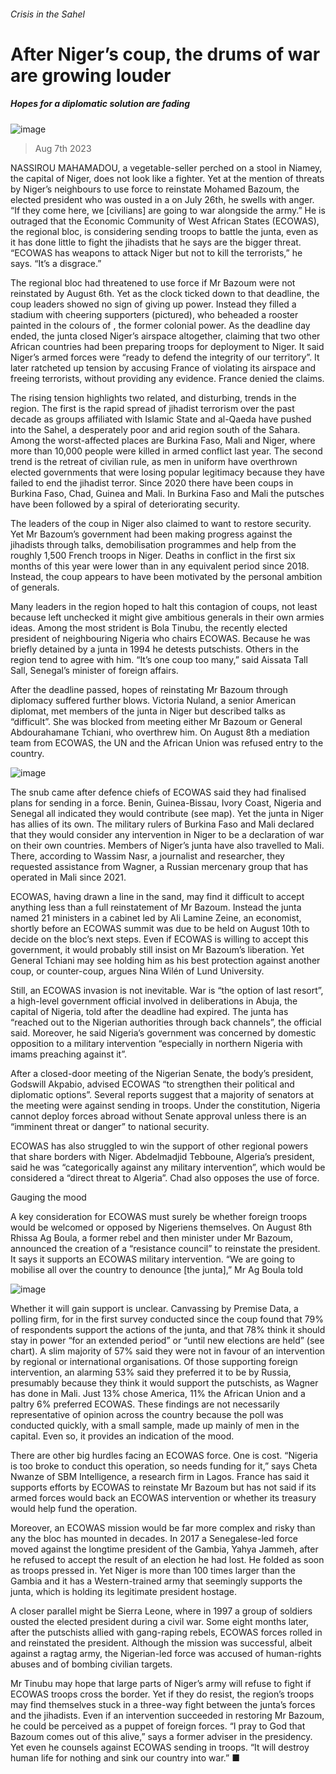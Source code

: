 ###### Crisis in the Sahel
# After Niger’s coup, the drums of war are growing louder 
##### Hopes for a diplomatic solution are fading 
![image](images/20230812_MAP002.jpg) 
> Aug 7th 2023 
NASSIROU MAHAMADOU, a vegetable-seller perched on a stool in Niamey, the capital of Niger, does not look like a fighter. Yet at the mention of threats by Niger’s neighbours to use force to reinstate Mohamed Bazoum, the elected president who was ousted in a  on July 26th, he swells with anger. “If they come here, we [civilians] are going to war alongside the army.” He is outraged that the Economic Community of West African States (ECOWAS), the regional bloc, is considering sending troops to battle the junta, even as it has done little to fight the jihadists that he says are the bigger threat. “ECOWAS has weapons to attack Niger but not to kill the terrorists,” he says. “It’s a disgrace.” 
The regional bloc had threatened to use force if Mr Bazoum were not reinstated by August 6th. Yet as the clock ticked down to that deadline, the coup leaders showed no sign of giving up power. Instead they filled a stadium with cheering supporters (pictured), who beheaded a rooster painted in the colours of , the former colonial power. As the deadline day ended, the junta closed Niger’s airspace altogether, claiming that two other African countries had been preparing troops for deployment to Niger. It said Niger’s armed forces were “ready to defend the integrity of our territory”. It later ratcheted up tension by accusing France of violating its airspace and freeing terrorists, without providing any evidence. France denied the claims. 
The rising tension highlights two related, and disturbing, trends in the region. The first is the rapid spread of jihadist terrorism over the past decade as groups affiliated with Islamic State and al-Qaeda have pushed into the Sahel, a desperately poor and arid region south of the Sahara. Among the worst-affected places are Burkina Faso, Mali and Niger, where more than 10,000 people were killed in armed conflict last year. The second trend is the retreat of civilian rule, as men in uniform have overthrown elected governments that were losing popular legitimacy because they have failed to end the jihadist terror. Since 2020 there have been coups in Burkina Faso, Chad, Guinea and Mali. In Burkina Faso and Mali the putsches have been followed by a spiral of deteriorating security. 
The leaders of the coup in Niger also claimed to want to restore security. Yet Mr Bazoum’s government had been making progress against the jihadists through talks, demobilisation programmes and help from the roughly 1,500 French troops in Niger. Deaths in conflict in the first six months of this year were lower than in any equivalent period since 2018. Instead, the coup appears to have been motivated by the personal ambition of generals.
Many leaders in the region hoped to halt this contagion of coups, not least because left unchecked it might give ambitious generals in their own armies ideas. Among the most strident is Bola Tinubu, the recently elected president of neighbouring Nigeria who chairs ECOWAS. Because he was briefly detained by a junta in 1994 he detests putschists. Others in the region tend to agree with him. “It’s one coup too many,” said Aissata Tall Sall, Senegal’s minister of foreign affairs.
After the deadline passed, hopes of reinstating Mr Bazoum through diplomacy suffered further blows. Victoria Nuland, a senior American diplomat, met members of the junta in Niger but described talks as “difficult”. She was blocked from meeting either Mr Bazoum or General Abdourahamane Tchiani, who overthrew him. On August 8th a mediation team from ECOWAS, the UN and the African Union was refused entry to the country.
![image](images/20230812_MAM953.png) 

The snub came after defence chiefs of ECOWAS said they had finalised plans for sending in a force. Benin, Guinea-Bissau, Ivory Coast, Nigeria and Senegal all indicated they would contribute (see map). Yet the junta in Niger has allies of its own. The military rulers of Burkina Faso and Mali declared that they would consider any intervention in Niger to be a declaration of war on their own countries. Members of Niger’s junta have also travelled to Mali. There, according to Wassim Nasr, a journalist and researcher, they requested assistance from Wagner, a Russian mercenary group that has operated in Mali since 2021.
ECOWAS, having drawn a line in the sand, may find it difficult to accept anything less than a full reinstatement of Mr Bazoum. Instead the junta named 21 ministers in a cabinet led by Ali Lamine Zeine, an economist, shortly before an ECOWAS summit was due to be held on August 10th to decide on the bloc’s next steps. Even if ECOWAS is willing to accept this government, it would probably still insist on Mr Bazoum’s liberation. Yet General Tchiani may see holding him as his best protection against another coup, or counter-coup, argues Nina Wilén of Lund University.
Still, an ECOWAS invasion is not inevitable. War is “the option of last resort”, a high-level government official involved in deliberations in Abuja, the capital of Nigeria, told  after the deadline had expired. The junta has “reached out to the Nigerian authorities through back channels”, the official said. Moreover, he said Nigeria’s government was concerned by domestic opposition to a military intervention “especially in northern Nigeria with imams preaching against it”. 
After a closed-door meeting of the Nigerian Senate, the body’s president, Godswill Akpabio, advised ECOWAS “to strengthen their political and diplomatic options”. Several reports suggest that a majority of senators at the meeting were against sending in troops. Under the constitution, Nigeria cannot deploy forces abroad without Senate approval unless there is an “imminent threat or danger” to national security. 
ECOWAS has also struggled to win the support of other regional powers that share borders with Niger. Abdelmadjid Tebboune, Algeria’s president, said he was “categorically against any military intervention”, which would be considered a “direct threat to Algeria”. Chad also opposes the use of force. 
Gauging the mood
A key consideration for ECOWAS must surely be whether foreign troops would be welcomed or opposed by Nigeriens themselves. On August 8th Rhissa Ag Boula, a former rebel and then minister under Mr Bazoum, announced the creation of a “resistance council” to reinstate the president. It says it supports an ECOWAS military intervention. “We are going to mobilise all over the country to denounce [the junta],” Mr Ag Boula told 
![image](images/20230812_MAC075.png) 

Whether it will gain support is unclear. Canvassing by Premise Data, a polling firm, for  in the first survey conducted since the coup found that 79% of respondents support the actions of the junta, and that 78% think it should stay in power “for an extended period” or “until new elections are held” (see chart). A slim majority of 57% said they were not in favour of an intervention by regional or international organisations. Of those supporting foreign intervention, an alarming 53% said they preferred it to be by Russia, presumably because they think it would support the putschists, as Wagner has done in Mali. Just 13% chose America, 11% the African Union and a paltry 6% preferred ECOWAS. These findings are not necessarily representative of opinion across the country because the poll was conducted quickly, with a small sample, made up mainly of men in the capital. Even so, it provides an indication of the mood.
There are other big hurdles facing an ECOWAS force. One is cost. “Nigeria is too broke to conduct this operation, so needs funding for it,” says Cheta Nwanze of SBM Intelligence, a research firm in Lagos. France has said it supports efforts by ECOWAS to reinstate Mr Bazoum but has not said if its armed forces would back an ECOWAS intervention or whether its treasury would help fund the operation. 
Moreover, an ECOWAS mission would be far more complex and risky than any the bloc has mounted in decades. In 2017 a Senegalese-led force moved against the longtime president of the Gambia, Yahya Jammeh, after he refused to accept the result of an election he had lost. He folded as soon as troops pressed in. Yet Niger is more than 100 times larger than the Gambia and it has a Western-trained army that seemingly supports the junta, which is holding its legitimate president hostage.

A closer parallel might be Sierra Leone, where in 1997 a group of soldiers ousted the elected president during a civil war. Some eight months later, after the putschists allied with gang-raping rebels, ECOWAS forces rolled in and reinstated the president. Although the mission was successful, albeit against a ragtag army, the Nigerian-led force was accused of human-rights abuses and of bombing civilian targets.
Mr Tinubu may hope that large parts of Niger’s army will refuse to fight if ECOWAS troops cross the border. Yet if they do resist, the region’s troops may find themselves stuck in a three-way fight between the junta’s forces and the jihadists. Even if an intervention succeeded in restoring Mr Bazoum, he could be perceived as a puppet of foreign forces. “I pray to God that Bazoum comes out of this alive,” says a former adviser in the presidency. Yet even he counsels against ECOWAS sending in troops. “It will destroy human life for nothing and sink our country into war.” ■
